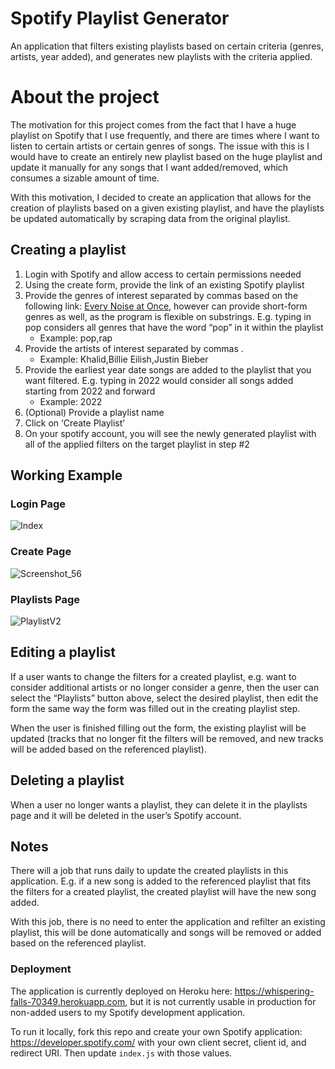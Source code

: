 # Spotify Playlist Generator

An application that filters existing playlists based on certain criteria (genres, artists, year added), and generates new playlists with the criteria applied.

# About the project

The motivation for this project comes from the fact that I have a huge playlist on Spotify that I use frequently, and there are times where I want to listen to certain artists or certain genres of songs. The issue with this is I would have to create an entirely new playlist based on the huge playlist and update it manually for any songs that I want added/removed, which consumes a sizable amount of time.

With this motivation, I decided to create an application that allows for the creation of playlists based on a given existing playlist, and have the playlists be updated automatically by scraping data from the original playlist.

## Creating a playlist

1. Login with Spotify and allow access to certain permissions needed
2. Using the create form, provide the link of an existing Spotify playlist
3. Provide the genres of interest separated by commas based on the following link: [Every Noise at Once](https://everynoise.com/everynoise1d.cgi?scope=all), however can provide short-form genres as well, as the program is flexible on substrings. E.g. typing in pop considers all genres that have the word “pop” in it within the playlist
    * Example: pop,rap
4. Provide the artists of interest separated by commas 	.
    * Example: Khalid,Billie Eilish,Justin Bieber
5. Provide the earliest year date songs are added to the playlist that you want filtered. E.g. typing in 2022 would consider all songs added starting from 2022 and forward
    * Example: 2022
6. (Optional) Provide a playlist name
7. Click on ‘Create Playlist’
8. On your spotify account, you will see the newly generated playlist with all of the applied filters on the target playlist in step #2


## Working Example 

### Login Page
![Index](https://user-images.githubusercontent.com/66074281/210477400-0f1a4775-9109-4dee-80e6-5e60f506a78d.png)

### Create Page
![Screenshot_56](https://user-images.githubusercontent.com/66074281/210480579-b3170912-f5ff-4e89-866c-89878aa54df8.png)

### Playlists Page
![PlaylistV2](https://user-images.githubusercontent.com/66074281/210478266-9cacc211-0326-4c8b-976a-20ae453776d2.png)


## Editing a playlist

If a user wants to change the filters for a created playlist, e.g. want to consider additional artists or no longer consider a genre, then the user can select the “Playlists” button above, select the desired playlist, then edit the form the same way the form was filled out in the creating playlist step. 

When the user is finished filling out the form, the existing playlist will be updated (tracks that no longer fit the filters will be removed, and new tracks will be added based on the referenced playlist).


## Deleting a playlist 

When a user no longer wants a playlist, they can delete it in the playlists page and it will be deleted in the user’s Spotify account.

## Notes
There will a job that runs daily to update the created playlists in this application. 
E.g. if a new song is added to the referenced playlist that fits the filters for a created playlist, the created playlist will have the new song added.

With this job, there is no need to enter the application and refilter an existing playlist, this will be done automatically and songs will be removed or added based on the referenced playlist.

### Deployment
The application is currently deployed on Heroku here: https://whispering-falls-70349.herokuapp.com, but it is not currently usable in production for non-added users to my Spotify development application. 

To run it locally, fork this repo and create your own Spotify application: https://developer.spotify.com/ with your own client secret, client id, and redirect URI. Then update `index.js` with those values.



